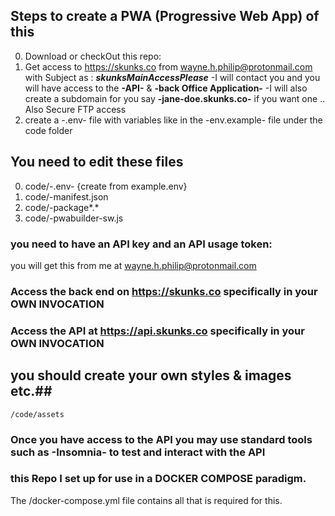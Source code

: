 ## Steps to create a PWA (Progressive Web App) of this ##
0. Download or checkOut this repo:
1. Get access to https://skunks.co from wayne.h.philip@protonmail.com with Subject as : **_skunksMainAccessPlease_**
    -I will contact you and you will have access to the **-API-** & **-back Office Application-**
    -I will also create a subdomain for you say **-jane-doe.skunks.co-** if you want one ..  Also Secure FTP access
2. create a -.env- file with variables like in the -env.example- file under the code folder
## You need to edit these files ##
0. code/-.env- {create from example.env}
1. code/-manifest.json
2. code/-package*.*
3. code/-pwabuilder-sw.js

### you need to have an API key and an API usage token: ###
you will get this from me  at wayne.h.philip@protonmail.com

### Access the back end on https://skunks.co  specifically in your OWN INVOCATION    ###
### Access the API at https://api.skunks.co  specifically in your OWN INVOCATION    ###
## you should create your own styles & images etc.##
    /code/assets

### Once you have access to the API you may use standard tools such as **-Insomnia-** to test and interact with the API ###
### this Repo I set up for use in a DOCKER COMPOSE paradigm. ##
The /docker-compose.yml file contains all that is required for this.

